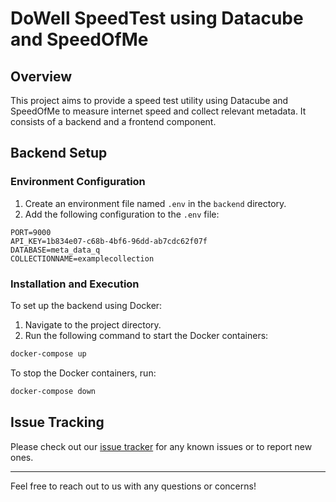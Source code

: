 
# DoWell SpeedTest using Datacube and SpeedOfMe

## Overview

This project aims to provide a speed test utility using Datacube and SpeedOfMe to measure internet speed and collect relevant metadata. It consists of a backend and a frontend component.

## Backend Setup

### Environment Configuration

1. Create an environment file named `.env` in the `backend` directory.
2. Add the following configuration to the `.env` file:

```env
PORT=9000
API_KEY=1b834e07-c68b-4bf6-96dd-ab7cdc62f07f
DATABASE=meta_data_q
COLLECTIONNAME=examplecollection
```

### Installation and Execution

To set up the backend using Docker:

1. Navigate to the project directory.
2. Run the following command to start the Docker containers:

```bash
docker-compose up
```

To stop the Docker containers, run:

```bash
docker-compose down
```

## Issue Tracking

Please check out our [issue tracker](https://github.com/LL07-Team-Dowell/dowellspeedtest/issues) for any known issues or to report new ones.

---

Feel free to reach out to us with any questions or concerns!